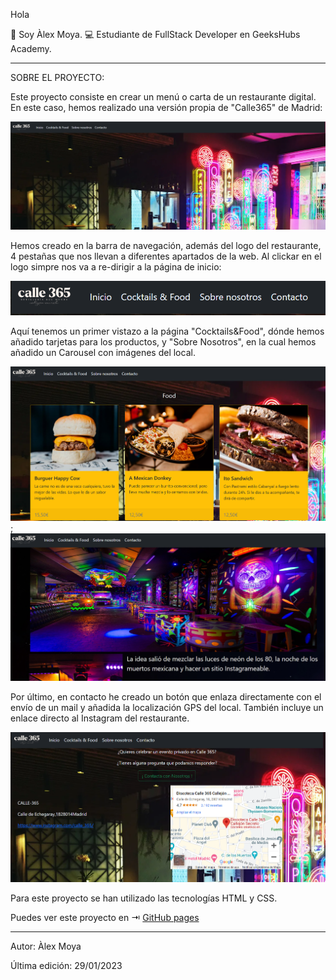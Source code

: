 Hola

👋 Soy Àlex Moya.
💻 Estudiante de FullStack Developer en GeeksHubs Academy.

----------------------------------------------------

SOBRE EL PROYECTO:

Este proyecto consiste en crear un menú o carta de un restaurante digital. En este caso, hemos realizado una versión propia de "Calle365" de Madrid:

![imagen](./img/img%20readme%201.PNG)

Hemos creado en la barra de navegación, además del logo del restaurante, 4 pestañas que nos llevan a diferentes apartados de la web. Al clickar en el logo simpre nos va a re-dirigir a la página de inicio:

![imagen](./img/img%20readme%202.PNG)

Aquí tenemos un primer vistazo a la página "Cocktails&Food", dónde hemos añadido tarjetas para los productos, y "Sobre Nosotros", en la cual hemos añadido un Carousel con imágenes del local.

![imagen](./img/img%20readme%203.PNG) ; ![imagen](./img/img%20readme%204.PNG)

Por último, en contacto he creado un botón que enlaza directamente con el envío de un mail y añadida la localización GPS del local. También incluye un enlace directo al Instagram del restaurante.

![imagen](./img/img%20readme%205.PNG)

Para este proyecto se han utilizado las tecnologías HTML y CSS.

Puedes ver este proyecto en ⇥ [GitHub pages](https://github.com/Alexm0u/amc-geekshub-fsd-project1.git)

-----------------------------------------------------
Autor: Àlex Moya

Última edición: 29/01/2023

